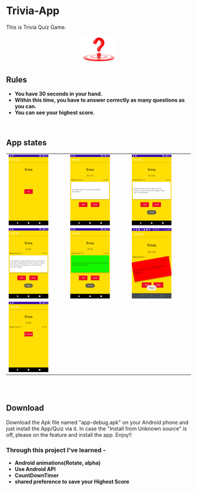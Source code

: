 # Trivia-App
This is Trivia Quiz Game.

<p align="center">
     <img src="https://github.com/AArgharupa/Trivia-App/blob/master/trivia/question1.jpg" width="20%">
</p>

## Rules
* **You have 30 seconds in your hand.**
* **Within this time, you have to answer correctly as many questions as you can.**
* **You can see your highest score.**

</br>



## App states
<table>
  <tr>
    <td>  <img src="https://github.com/AArgharupa/Trivia-App/blob/master/trivia/Screenshot_1600874871.png" width="70%"></td>
    <td><img src="https://github.com/AArgharupa/Trivia-App/blob/master/trivia/Screenshot_1600874874.png" width="70%"></td>
    <td><img src="https://github.com/AArgharupa/Trivia-App/blob/master/trivia/Screenshot_1600874878.png" width="70%"></td>
  </tr>
     <tr>
    <td>  <img src="https://github.com/AArgharupa/Trivia-App/blob/master/trivia/Screenshot_1600874880.png" width="70%"></td>
    <td><img src="https://github.com/AArgharupa/Trivia-App/blob/master/trivia/Screenshot_1600874962.png" width="70%"></td>
    <td>  <img src="https://github.com/AArgharupa/Trivia-App/blob/master/trivia/screenshot.jpg" width="70%"></td>
     <tr>
     <td>  <img src="https://github.com/AArgharupa/Trivia-App/blob/master/trivia/Screenshot_1600874978.png" width="70%"></td>
  </tr>
 </table>
 </br>
 </br>
 


 

## Download
Download the Apk file named "app-debug.apk" on your Android phone and just install the App/Quiz via it. In case the "Install from Unknown source" is off, please on the feature and install the app. Enjoy!!

### Through this project I've learned -
* **Android animations(Rotate, alpha)**
* **Use Android API**
* **CountDownTimer**
* **shared preference to save your Highest Score**

